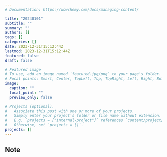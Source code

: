 ```yaml
---
# Documentation: https://wowchemy.com/docs/managing-content/

title: "20240101"
subtitle: ""
summary: ""
authors: []
tags: []
categories: []
date: 2023-12-31T15:12:44Z
lastmod: 2023-12-31T15:12:44Z
featured: false
draft: false

# Featured image
# To use, add an image named `featured.jpg/png` to your page's folder.
# Focal points: Smart, Center, TopLeft, Top, TopRight, Left, Right, BottomLeft, Bottom, BottomRight.
image:
  caption: ""
  focal_point: ""
  preview_only: false

# Projects (optional).
#   Associate this post with one or more of your projects.
#   Simply enter your project's folder or file name without extension.
#   E.g. `projects = ["internal-project"]` references `content/project/deep-learning/index.md`.
#   Otherwise, set `projects = []`.
projects: []
---
```


## Note

